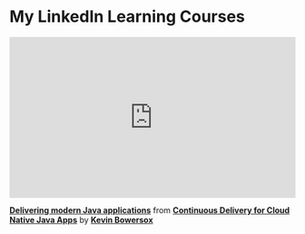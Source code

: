 <h1>My LinkedIn Learning Courses</h1>

<div style="position:relative;height:0;padding-bottom:56.25%"><iframe width="640" height="360" src="https://www.linkedin.com/learning/embed/continuous-delivery-for-cloud-native-java-apps/delivering-modern-java-applications?autoplay=false&claim=AQGxWgGBGDzBPAAAAX9uL2UbpsRjMfr1enq-VO14zBfqcAvq7izm57FqWoXTfzPd2mxO9c6-a5YO5DiGXOFH2rpL0U7Z5CeH4ApOJOsuNowedeiAkKHPpYvXc0E1iUEkg8Reh45LkMLXfGf9U25MgVdjGIjBgNrXOCH--d05Un7hDadDTRrwXTEY28uZETMT9vE65RleMRlqZkGXX5J5tsfTXmcGFRqP7FvFCP1ZsYDDMSEPF84RDw8PDP578q6zXQ-iy6ToPOOS_aHgBcgUkwP2GdGtcavNHLu3sPv0ccU8tCM-D-2jQC7r9Fo8RcdlWwMbXZxaaxwfoMFdCpNg_JcCerxWdMEKNFfk4lk4OUQ6QeoMXwBcsShw48EpRbzHW0YVsHLvvs_scwaT-FG7N3lnVTUTnPGgdV_TYTAW_S7QT4AIMU_qB5dsRno3tqFSEi9yaLd568YbvsyM5qoxfwPMVCtX8KAo87uPFg9_9cOLx1cBBRltyZ1cqAkHDuYs9V8DcKWagXpp3BVs6I_4tVX1cB_3yqT0Lz7Wrm77K70_HHv1-Iwh2y7wYHkH32Btc3KXMPurb2_Gwz2rJgGPNqreYbPQbN4BpBkU_Kmch60-_UEk9wzEKCaNOG6mHC0_LaR9M2EsJNPu0J_X4OT6Zw6TOsMl3l6tISR2DpMqBB1AzCwzMzF2ELSIPVDWHe5ZXw3L8kGljdoRgTKY0s4NAuAYxEdOGC-seV2MrGpnkTaZ0_s&lipi=urn%3Ali%3Apage%3Ad_learning_content%3BJxoJc0VeS%2F%2B46uvbrKn4jA%3D%3D&licu" mozallowfullscreen="true" webkitallowfullscreen="true" allowfullscreen="true" frameborder="0" style="position:absolute;width:100%;height:100%;left:0"></iframe></div><p><strong><a href="https://www.linkedin.com/learning/continuous-delivery-for-cloud-native-java-apps/delivering-modern-java-applications?trk=embed_lil">Delivering modern Java applications</a></strong> from <strong><a href="https://www.linkedin.com/learning/continuous-delivery-for-cloud-native-java-apps?trk=embed_lil">Continuous Delivery for Cloud Native Java Apps</a></strong> by <strong><a href="https://www.linkedin.com/learning/instructors/kevin-bowersox?trk=embed_lil">Kevin Bowersox</a></strong></p>

<div id="preview" style="display:none;">
  <div style="position:relative;height:0;padding-bottom:56.25%"><iframe width="640" height="360" src="https://www.linkedin.com/learning/embed/learning-java-collections/java-collections-framework?autoplay=false&claim=AQHEPSreCZq14QAAAX94f4zqA9vbAt9m447YjzLqhz_Cj12O_950JqRT879XBBMw7Ao41aP6OLUt5Z_YtBqmQgX9iCDhXLtx1TNqwjkE1PYfyHohlBQGa6TeIPBdO-zL9T-vs28SkQgTLCiSv5aOeRIg4aJVQnJAV6m-RgPHU-EhwDReg1_gGjcX0VS5sdjc5ImWzR4VkFPu0_cMLZ_xqgsKEc58i9ySsc2kkYiLddEMpPHtT2mYQkyhevRr8ne-SHtx2P4zdH630ojV6zsSLrkw-5ADTaxHCxhPIKFM83irYLeN9ctALhHcD3bmLQtN6uUn7378xmgMPaMP_7jxlDc2Aw74cUec3flZ8JDp0U49iIliG72RysSRaEqfl1Urhyp7hBs_4_uboukNRPxQf6UiWyCDkatspcwAhrWZWYSP7Dy_ZEE2vFFGku_WKCG0MG7bo1Y7EIYuBMHKgrjtCGVM3goCLsudIdsDcvxhK3WRF2efJeX3sBlyxxW3m6nxbOejqVZxFl5K_4a73ZsCaZtpKbH2irA90PFBvcPbSSUCbC-gjZ8G1ExwhHtW5XklnyTHMJUg7j79-IesbF34moW1r5JWLGY3KJqRdfcds2PgExrxoBmxuoiysZ3QccRQu77yDDQBQXej7IvmVvV5mj-kHplXEPAteSAoduUE0-DSpeHpSxQnUNC7OW9hajH8AHmWISVrdJaAX1awL9MXhomKT3HxrQ7CUF3RXv0AfqSq4iY&lipi=urn%3Ali%3Apage%3Ad_learning_content%3BCGWgGQ8ITHaQLe0MM%2BkZXg%3D%3D&licu" mozallowfullscreen="true" webkitallowfullscreen="true" allowfullscreen="true" frameborder="0" style="position:absolute;width:100%;height:100%;left:0"></iframe></div><p><strong><a href="https://www.linkedin.com/learning/learning-java-collections/java-collections-framework?trk=embed_lil">Java collections framework</a></strong> from <strong><a href="https://www.linkedin.com/learning/learning-java-collections?trk=embed_lil">Learning Java Collections</a></strong> by <strong><a href="https://www.linkedin.com/learning/instructors/kevin-bowersox?trk=embed_lil">Kevin Bowersox</a></strong></p>
</div>
